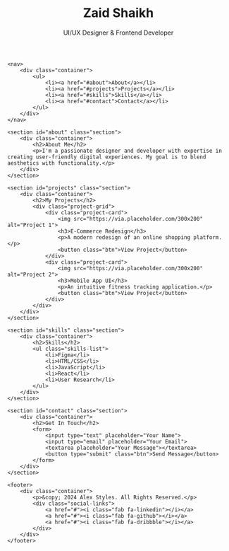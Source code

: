 <!DOCTYPE html>
<html lang="en">
<head>
    <meta charset="UTF-8">
    <meta name="viewport" content="width=device-width, initial-scale=1.0">
    <title>Zaid Shaikh - Portfolio</title>
    <link rel="stylesheet" href="styles.css">
    <link rel="stylesheet" href="https://cdnjs.cloudflare.com/ajax/libs/font-awesome/6.4.0/css/all.min.css">
</head>
<body>
    <header>
        <div class="container">
            <h1>Zaid Shaikh</h1>
            <p>UI/UX Designer & Frontend Developer</p>
        </div>
    </header>

    <nav>
        <div class="container">
            <ul>
                <li><a href="#about">About</a></li>
                <li><a href="#projects">Projects</a></li>
                <li><a href="#skills">Skills</a></li>
                <li><a href="#contact">Contact</a></li>
            </ul>
        </div>
    </nav>

    <section id="about" class="section">
        <div class="container">
            <h2>About Me</h2>
            <p>I'm a passionate designer and developer with expertise in creating user-friendly digital experiences. My goal is to blend aesthetics with functionality.</p>
        </div>
    </section>

    <section id="projects" class="section">
        <div class="container">
            <h2>My Projects</h2>
            <div class="project-grid">
                <div class="project-card">
                    <img src="https://via.placeholder.com/300x200" alt="Project 1">
                    <h3>E-Commerce Redesign</h3>
                    <p>A modern redesign of an online shopping platform.</p>
                    <button class="btn">View Project</button>
                </div>
                <div class="project-card">
                    <img src="https://via.placeholder.com/300x200" alt="Project 2">
                    <h3>Mobile App UI</h3>
                    <p>An intuitive fitness tracking application.</p>
                    <button class="btn">View Project</button>
                </div>
            </div>
        </div>
    </section>

    <section id="skills" class="section">
        <div class="container">
            <h2>Skills</h2>
            <ul class="skills-list">
                <li>Figma</li>
                <li>HTML/CSS</li>
                <li>JavaScript</li>
                <li>React</li>
                <li>User Research</li>
            </ul>
        </div>
    </section>

    <section id="contact" class="section">
        <div class="container">
            <h2>Get In Touch</h2>
            <form>
                <input type="text" placeholder="Your Name">
                <input type="email" placeholder="Your Email">
                <textarea placeholder="Your Message"></textarea>
                <button type="submit" class="btn">Send Message</button>
            </form>
        </div>
    </section>

    <footer>
        <div class="container">
            <p>&copy; 2024 Alex Styles. All Rights Reserved.</p>
            <div class="social-links">
                <a href="#"><i class="fab fa-linkedin"></i></a>
                <a href="#"><i class="fab fa-github"></i></a>
                <a href="#"><i class="fab fa-dribbble"></i></a>
            </div>
        </div>
    </footer>
</body>
</html>
